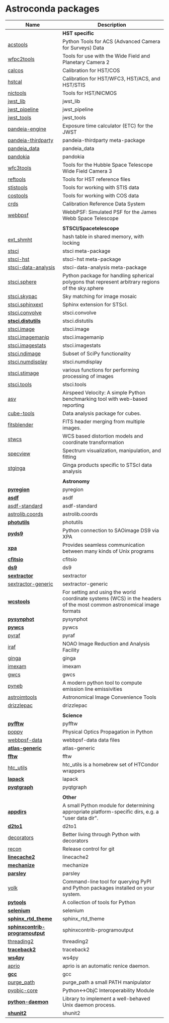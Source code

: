 Astroconda packages
===================

| Name | Description |
|------|-------------|
| | **HST specific** |
| [acstools](http://www.stsci.edu/institute/software_hardware/pyraf/stsci_python) | Python Tools for ACS (Advanced Camera for Surveys) Data |
| [wfpc2tools](http://www.stsci.edu/resources/software_hardware/stsci_python) |Tools for use with the Wide Field and Planetary Camera 2 |
| [calcos](https://github.com/spacetelescope/calcos) | Calibration for HST/COS |
| [hstcal](https://github.com/spacetelescope/hstcal) | Calibration for HST/WFC3, HST/ACS, and HST/STIS |
| [nictools](https://github.com/spacetelescope/nictools) | Tools for HST/NICMOS |
| [jwst_lib](ssh://git@bitbucket.org/stsci_ssb/jwst.git) | jwst_lib |
| [jwst_pipeline](ssh://git@bitbucket.org/stsci_ssb/jwst.git) | jwst_pipeline |
| [jwst_tools](ssh://git@bitbucket.org/stsci_ssb/jwst.git) | jwst_tools |
| [pandeia-engine](https://github.com:stsci-ssb/pandeia) | Exposure time calculator (ETC) for the JWST |
| [pandeia-thirdparty](http://stsci.edu) | pandeia-thirdparty meta-package |
| [pandeia_data](https://github.com:stsci-ssb/pandeia_data) | pandeia_data |
| [pandokia](http://ssb.stsci.edu/testing/pandokia) | pandokia |
| [wfc3tools](http://ssb.stsci.edu/doc/stsci_python_2.15.1/wfc3tools.doc/html/index.html) | Tools for the Hubble Space Telescope Wide Field Camera 3  |
| [reftools](http://www.stsci.edu/institute/software_hardware/pyraf/stsci_python) | Tools for HST reference files |
| [stistools](http://www.stsci.edu/institute/software_hardware/pyraf/stsci_python) | Tools for working with STIS data |
| [costools](http://www.stsci.edu/institute/software_hardware) |  Tools for working with COS data |
| [crds](http://www.stsci.edu/hst/observatory/crds/) | Calibration Reference Data System |
| [webbpsf](https://github.com/mperrin/webbpsf) | WebbPSF: Simulated PSF for the James Webb Space Telescope |
| | |
| | **STSCI/Spacetelescope** |
| [ext_shmht](https://github.com/stsci-ssb/ext_shmht) | hash table in shared memory, with locking |
| [stsci](http://stsci.edu) | stsci meta-package |
| [stsci-hst](http://www.stsci.edu) | stsci-hst meta-package |
| [stsci-data-analysis](http://stsci.edu) | stsci-data-analysis meta-package |
| [stsci.sphere](http://www.stsci.edu/institute/software_hardware) | Python package for handling spherical polygons that represent arbitrary regions of the sky.sphere |
| [stsci.skypac](https://github.com/spacetelescope/stsci.skypac) | Sky matching for image mosaic |
| [stsci.sphinxext](https://github.com/spacetelescope/stsci.sphinxext) | Sphinx extension for STScI. |
| [stsci.convolve](https://github.com/embray/stsci.convolve) | stsci.convolve |
| [**stsci.distutils**](https://github.com/embray/stsci.distutils) | stsci.distutils |
| [stsci.image](https://github.com/embray/stsci.image) | stsci.image |
| [stsci.imagemanip](https://github.com/embray/stsci.imagemanip) | stsci.imagemanip |
| [stsci.imagestats](https://github.com/embray/stsci.imagestats) | stsci.imagestats |
| [stsci.ndimage](https://github.com/embray/stsci.ndimage) | Subset of SciPy functionality |
| [stsci.numdisplay](https://github.com/embray/stsci.numdisplay) | stsci.numdisplay |
| [stsci.stimage](https://github.com/embray/stsci.stimage) | various functions for performing processing of images |
| [stsci.tools](https://github.com/embray/stsci.tools) | stsci.tools |
| [asv](https://github.com/spacetelescope/asv) | Airspeed Velocity: A simple Python benchmarking tool with web-based reporting |
| [cube-tools](https://github.com/spacetelescope/cube-tools) | Data analysis package for cubes. |
| [fitsblender](http://github.com/spacetelescope/fitsblender) | FITS header merging from multiple images.  |
| [stwcs](https://github.com/spacetelescope/stwcs) | WCS based distortion models and coordinate transformation |
| [specview](https://github.com/spacetelescope/specview) | Spectrum visualization, manipulation, and fitting |
| [stginga](https://github.com/spacetelescope/stginga) | Ginga products specific to STScI data analysis |
| | |
| | **Astronomy** |
| [**pyregion**](http://www.stsci.edu/institute/software_hardware/pyraf/stsci_python) | pyregion |
| [**asdf**](https://github.com/spacetelescope/pyasdf) | asdf |
| [asdf-standard](https://github.com/spacetelescope/asdf-standard) | asdf-standard |
| [astrolib.coords](https://github.com/spacetelescope/astrolib.coords.git) | astrolib.coords |
| [**photutils**](https://github.com/astropy/photutils) | photutils |
| [**pyds9**](https://github.com/ericmandel/pyds9) | Python connection to SAOimage DS9 via XPA |
| [**xpa**](https://github.com/ericmandel/xpa) | Provides seamless communication between many kinds of Unix programs |
| [**cfitsio**](http://heasarc.gsfc.nasa.gov/fitsio/fitsio.html) | cfitsio |
| [**ds9**](http://ds9.si.edu/download/source/) | ds9 |
| [**sextractor**](http://www.astromatic.net/download/sextractor) | sextractor |
| [sextractor-generic](http://www.astromatic.net/download/sextractor) | sextractor-generic |
| [**wcstools**](http://tdc-www.harvard.edu/wcstools) | For setting and using the world coordinate systems (WCS) in the headers of the most common astronomical image formats |
| [**pysynphot**](https://github.com/spacetelescope/pysynphot) | pysynphot |
| [**pywcs**](https://github.com/spacetelescope/pywcs) | pywcs |
| [pyraf](https://github.com/spacetelescope/pyraf) | pyraf |
| [iraf](http://iraf.noao.edu) | NOAO Image Reduction and Analysis Facility |
| [ginga](https://github.com/ejeschke/ginga) | ginga |
| [imexam](https://github.com/spacetelescope/imexam) | imexam |
| [gwcs](https://github.com/spacetelescope/gwcs) | gwcs |
| [pyneb](http://www.iac.es/proyecto/PyNeb/) | A modern python tool to compute emission line emissivities |
| [astroimtools](https://github.com/spacetelescope/astroimtools) | Astronomical Image Convenience Tools |
| [drizzlepac](http://www.stsci.edu/institute/software_hardware/pyraf/stsci_python) | drizzlepac |
| | |
| | **Science** |
| [**pyfftw**](http://hgomersall.github.com/pyFFTW) | pyfftw |
| [poppy](https://github.com/mperrin/poppy) | Physical Optics Propagation in Python |
| [webbpsf-data](http://www.stsci.edu/~mperrin/software/webbpsf) | webbpsf-data data files |
| [**atlas-generic**](http://sourceforge.net/projects/math-atlas/files/Stable) | atlas-generic |
| [**fftw**](http://www.fftw.org) | fftw |
| [htc_utils](http://bitbucket.org/jhunkeler/htc_utils) | htc_utils is a homebrew set of HTCondor wrappers |
| [**lapack**](http://www.netlib.org) | lapack |
| [**pyqtgraph**](http://www.pyqtgraph.org/) | pyqtgraph |
| | |
| | **Other** |
| [**appdirs**](http://github.com/ActiveState/appdirs) | A small Python module for determining appropriate platform-specific dirs, e.g. a "user data dir". |
| [**d2to1**](https://github.com/embray/d2to1) | d2to1 |
| [decorators](https://github.com/micheles/decorator) | Better living through Python with decorators |
| [recon](http://github.com/jhunkeler/recon) | Release control for git |
| [**linecache2**](https://pypi.python.org/packages/source/l/linecache2) | linecache2 |
| [**mechanize**](https://pypi.python.org/packages/source/m/mechanize) | mechanize |
| [**parsley**](https://pypi.python.org/packages/source/P/Parsley) | parsley |
| [yolk](https://pypi.python.org/packages/source/y/yolk) | Command-line tool for querying PyPI and Python packages installed on your system. |
| [**pytools**](https://pypi.python.org/pytools) | A collection of tools for Python |
| [**selenium**](https://pypi.python.org/packages/source/s/selenium) | selenium |
| [**sphinx_rtd_theme**](https://pypi.python.org/packages/source/s/sphinx_rtd_theme) | sphinx_rtd_theme |
| [**sphinxcontrib-programoutput**](https://pypi.python.org/packages/source/s/sphinxcontrib-programoutput) | sphinxcontrib-programoutput |
| [threading2](https://pypi.python.org/packages/source/t/threading2) | threading2 |
| [**traceback2**](https://pypi.python.org/packages/source/t/traceback2) | traceback2 |
| [**ws4py**](https://pypi.python.org/packages/source/w/ws4py) | ws4py |
| [aprio](http://bitbucket.org/jhunkeler/aprio) | aprio is an automatic renice daemon. |
| [**gcc**](http://www.netgull.com/gcc/releases/gcc-4.6.4) | gcc |
| [purge_path](http://bitbucket.org/jhunkeler/purge_path) | purge_path a small PATH manipulator |
| [pyobjc-core](http://pyobjc.sourceforge.net/) | Python<->ObjC Interoperability Module |
| [**python-daemon**](http://bitbucket.org/jhunkeler/python-daemon) | Library to implement a well-behaved Unix daemon process. |
| [**shunit2**](http://sourceforge.net/projects/shunit2) | shunit2 |
